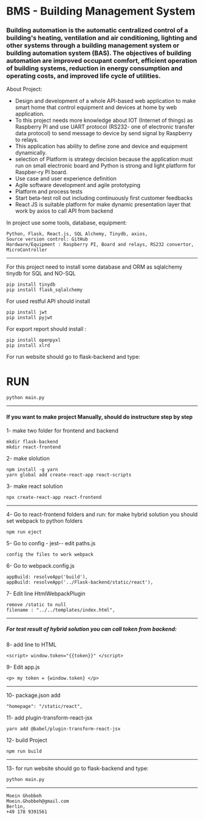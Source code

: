 # BMS - Building Management System
### Building automation is the automatic centralized control of a building's heating, ventilation and air conditioning, lighting and other systems through a building management system or building automation system (BAS). The objectives of building automation are improved occupant comfort, efficient operation of building systems, reduction in energy consumption and operating costs, and improved life cycle of utilities. 

About Project:

-	Design and development of a whole API-based web application to make smart home that control equipment and devices at home by web application.
-	To this project needs more knowledge about IOT (Internet of things) as Raspberry PI and use UART protocol (RS232- one of electronic transfer data protocol) to send message to device by send signal by Raspberry to relays.
-	This application has ability to define zone and device and equipment dynamically.
-	selection of Platform is strategy decision because the application must run on small electronic board and Python is strong and light platform for Raspber-ry PI board.
-	Use case and user experience definition
-	Agile software development and agile prototyping
-	Platform and process tests
-	Start beta-test roll out including continuously first customer feedbacks
-	React JS is suitable platform for make dynamic presentation layer that work by axios to call API from backend

In project use some tools, database, equipment:

    Python, Flask, React.js, SQL Alchemy, Tinydb, axios,  
    Source version control: GitHub 
    Hardware/Equipment : Raspberry PI, Board and relays, RS232 convertor, MicroController

 
---

For this project need to install some database and ORM as sqlalchemy tinydb for SQL and NO-SQL
 
    pip install tinydb
    pip install flask_sqlalchemy

For used restful API should install
 
    pip install jwt
    pip install pyjwt

For export report should install :

    pip install openpyxl
    pip install xlrd

For run website should go to flask-backend and type:

# RUN
    python main.py
 
---

#### If you want to make project Manually, should do instructure step by step

1- make two folder for frontend and backend
 
    mkdir flask-backend
    mkdir react-frontend
    
2- make slolution

    npm install -g yarn
    yarn global add create-react-app react-scripts
    
3- make react solution

    npx create-react-app react-frontend
    
---

4- Go to react-frontend folders and run:
    for make hybrid solution you should set webpack to python folders 
    
    npm run eject
    
5- Go to config - jest-- edit paths.js

    config the files to work webpack 

6- Go to webpack.config.js

    appBuild: resolveApp('build'), 
    appBuild: resolveApp('../Flask-backend/static/react'),

7- Edit line HtmlWebpackPlugin

    remove /static to null
    filename : "../../templates/index.html",

---

##### For test result of hybrid solution you can call token from backend:

8- add line to HTML

    <script> window.token="{{token}}" </script>

9- Edit app.js

    <p> my token = {window.token} </p>

---

10- package.json add 

    "homepage": "/static/react",

11- add plugin-transform-react-jsx

    yarn add @babel/plugin-transform-react-jsx

12- build Project 

    npm run build
    
---

13- for run website should go to flask-backend and type:

    python main.py

---

    Moein Ghobbeh
    Moein.Ghobbeh@gmail.com
    Berlin, 
    +49 178 9391561



